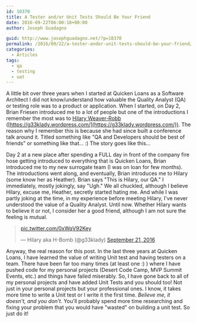 ```yaml
---
id: 10370
title: A Tester and/or Unit Tests Should Be Your Friend
date: 2016-09-22T06:00:18+00:00
author: Joseph Guadagno

guid: http://www.josephguadagno.net/?p=10370
permalink: /2016/09/22/a-tester-andor-unit-tests-should-be-your-friend/
categories:
  - Articles
tags:
  - qa
  - testing
  - uat
---
```


A little bit over three years when I started at Quicken Loans as a Software Architect I did not know/understand how valuable the Quality Analyst (QA) or testing role was to a product or application. When I started, on Day 2, Brian Friesen introduced me to a lot of people but one of the introductions I remember the most was to [Hilary Weaver-Robb](http://www.twitter.com/g33klady) ([https://g33klady.wordpress.com/](https://g33klady.wordpress.com/)). The reason why I remember this is because she had since built a conference talk around it. Titled something like "QA and Developers should be best of friends" or something like that... :) The story goes like this...

Day 2 at a new place after spending a FULL day in front of the company fire hose getting introduced to everything that is Quicken Loans, Brian introduced me to my new surrogate team (I was on loan for few months). The introductions went along, and eventually, Brian introduces me to Hilary (some know her as Heather). Brian says "This is Hilary, our QA." I immediately, mostly jokingly, say "Ugh." We all chuckled, although I believe Hilary, excuse me, Heather, secretly started hating me. And while I was partly joking at the time, in my experience before meeting Hilary, I've never understood the value of a Quality Analyst. Until now. Whether Hilary wants to believe it or not, I consider her a good friend, although I am not sure the feeling is mutual.

<blockquote class="twitter-tweet" data-lang="en"><p lang="und" dir="ltr"> <a href="https://t.co/0xWqV92Key">pic.twitter.com/0xWqV92Key</a></p>&mdash; Hilary aka H-Bomb (@g33klady) <a href="https://twitter.com/g33klady/status/778664643116011521?ref_src=twsrc%5Etfw">September 21, 2016</a></blockquote>
<script async src="https://platform.twitter.com/widgets.js" charset="utf-8"></script>

Anyway, the real reason for this post. In the last three years at Quicken Loans, I have learned the value of writing Unit test and having testers on a team. There have been far too many times (at least one :) ) where I have pushed code for my personal projects (Desert Code Camp, MVP Summit Events, etc.) and things have failed miserably. So, I have gone back to all of my personal projects and have added Unit Tests and you should too! Not just in your personal projects but your professional ones. I know, it takes more time to write a Unit test or I write it the first time. _Believe me, it doesn't, and you don't_. You'll probably spend more time researching and fixing your problem that you would have "wasted" on building a unit test. So just do it!